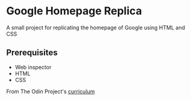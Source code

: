 # Google Homepage Replica

A small project for replicating the homepage of Google using HTML and CSS

## Prerequisites

- Web inspector
- HTML
- CSS

From The Odin Project's [curriculum](http://www.theodinproject.com/courses/web-development-101/lessons/html-css)

